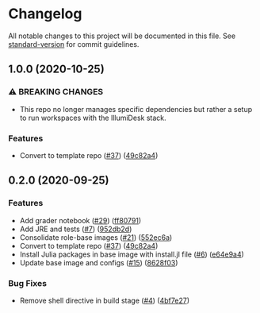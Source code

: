 # Changelog

All notable changes to this project will be documented in this file. See [standard-version](https://github.com/conventional-changelog/standard-version) for commit guidelines.

## 1.0.0 (2020-10-25)


### ⚠ BREAKING CHANGES

* This repo no longer manages specific dependencies but rather a setup to run workspaces with the IllumiDesk stack.

### Features

* Convert to template repo ([#37](https://github.com/IllumiDesk/illumidesk/issues/37)) ([49c82a4](https://github.com/IllumiDesk/illumidesk/commit/49c82a4a18dabac9426b897322296b968dd0780f))


## 0.2.0 (2020-09-25)

### Features

* Add grader notebook ([#29](https://github.com/IllumiDesk/illumidesk/issues/29)) ([ff80791](https://github.com/IllumiDesk/illumidesk/commit/ff8079148a6e96f2335a4e1e6734e70e98102632))
* Add JRE and tests ([#7](https://github.com/IllumiDesk/illumidesk/issues/7)) ([952db2d](https://github.com/IllumiDesk/illumidesk/commit/952db2d4b16452c9317a7ff026b153c73371caaa))
* Consolidate role-base images ([#21](https://github.com/IllumiDesk/illumidesk/issues/21)) ([552ec6a](https://github.com/IllumiDesk/illumidesk/commit/552ec6a36899c896dd200a515dc18aadc31fdaae))
* Convert to template repo ([#37](https://github.com/IllumiDesk/illumidesk/issues/37)) ([49c82a4](https://github.com/IllumiDesk/illumidesk/commit/49c82a4a18dabac9426b897322296b968dd0780f))
* Install Julia packages in base image with install.jl file ([#6](https://github.com/IllumiDesk/illumidesk/issues/6)) ([e64e9a4](https://github.com/IllumiDesk/illumidesk/commit/e64e9a4c8fbe0145d77f4a1bc479e92b590b7a15))
* Update base image and configs ([#15](https://github.com/IllumiDesk/illumidesk/issues/15)) ([8628f03](https://github.com/IllumiDesk/illumidesk/commit/8628f03c677197a6f7d613d2dc701ff6c98c66d6))


### Bug Fixes

* Remove shell directive in build stage ([#4](https://github.com/IllumiDesk/illumidesk/issues/4)) ([4bf7e27](https://github.com/IllumiDesk/illumidesk/commit/4bf7e277d34b6dca9e3a4a2db34cb7a4494d70d5))
